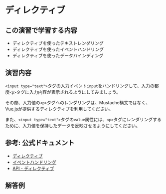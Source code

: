 # ディレクティブ

## この演習で学習する内容
- ディレクティブを使ったテキストレンダリング
- ディレクティブを使ったイベントハンドリング
- ディレクティブを使ったデータバインディング

## 演習内容
`<input type="text">`タグの入力イベント`input`をハンドリングして、入力の都度`<p>`タグに入力内容が表示されるようにしてみましょう。

その際、入力値の`<p>`タグへのレンダリングは、Mustache構文ではなく、Vue.jsが提供するディレクティブを利用してください。

また、`<input type="text">`タグの`value`属性には、`<p>`タグにレンダリングするために、入力値を保持したデータを反映させるようにしてください。

## 参考: 公式ドキュメント
- [ディレクティブ](https://jp.vuejs.org/v2/guide/syntax.html#%E3%83%87%E3%82%A3%E3%83%AC%E3%82%AF%E3%83%86%E3%82%A3%E3%83%96)
- [イベントハンドリング](https://jp.vuejs.org/v2/guide/events.html)
- [API - ディレクティブ](https://jp.vuejs.org/v2/api/#%E3%83%87%E3%82%A3%E3%83%AC%E3%82%AF%E3%83%86%E3%82%A3%E3%83%96)

## 解答例

